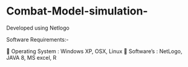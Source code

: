 # Combat-Model-simulation-
Developed using Netlogo 

Software Requirements:-

	Operating System  : Windows XP, OSX, Linux
	Software’s  :  NetLogo, JAVA 8, MS excel, R 
